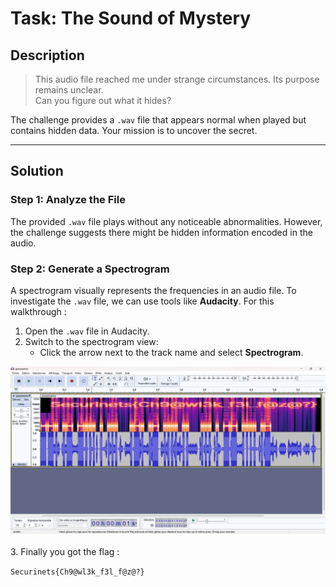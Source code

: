 # Task: The Sound of Mystery

## Description
> This audio file reached me under strange circumstances. Its purpose remains unclear.  
> Can you figure out what it hides?

The challenge provides a `.wav` file that appears normal when played but contains hidden data. Your mission is to uncover the secret.

---

## Solution

### Step 1: Analyze the File
The provided `.wav` file plays without any noticeable abnormalities. However, the challenge suggests there might be hidden information encoded in the audio.


### Step 2: Generate a Spectrogram
A spectrogram visually represents the frequencies in an audio file. To investigate the `.wav` file, we can use tools like **Audacity**. For this walkthrough :

1. Open the `.wav` file in Audacity.
2. Switch to the spectrogram view:
   - Click the arrow next to the track name and select **Spectrogram**.<br>
<div align="center">
  <img src="Spectogramme.png" alt="Spectogramme">
</div><br>
3. Finally you got the flag : 

```Securinets{Ch9@wl3k_f3l_f@z@?}```



